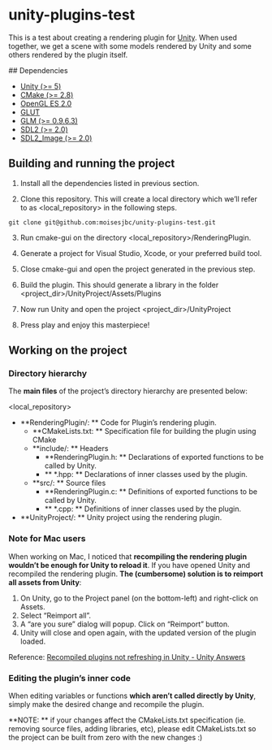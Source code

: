 # unity-plugins-test

This is a test about creating a rendering plugin for [Unity](http://unity3d.com). When used together, we get a scene with some models rendered by Unity and some others rendered by the plugin itself.

## Dependencies

* [Unity (>= 5)](http://unity3d.com)
* [CMake (>= 2.8)](http://www.cmake.org)
* [OpenGL ES 2.0](https://www.khronos.org/opengles/2_X/)
* [GLUT](https://www.opengl.org/resources/libraries/glut/)
* [GLM (>= 0.9.6.3)](http://glm.g-truc.net/0.9.6/index.html)
* [SDL2 (>= 2.0)](https://www.libsdl.org)
* [SDL2_Image (>= 2.0)](https://www.libsdl.org/projects/SDL_image/)

## Building and running the project

1. Install all the dependencies listed in previous section.

2. Clone this repository. This will create a local directory which we’ll refer to as &lt;local_repository&gt; in the following steps.

 ```
 git clone git@github.com:moisesjbc/unity-plugins-test.git
 ```

3. Run cmake-gui on the directory &lt;local_repository&gt;/RenderingPlugin.

4. Generate a project for Visual Studio, Xcode, or your preferred build tool.

5. Close cmake-gui and open the project generated in the previous step.

6. Build the plugin. This should generate a library in the folder &lt;project_dir&gt;/UnityProject/Assets/Plugins

7. Now run Unity and open the project <project_dir>/UnityProject

8. Press play and enjoy this masterpiece!

## Working on the project

### Directory hierarchy

The **main files** of the project’s directory hierarchy are presented below:

<local_repository>

* **RenderingPlugin/: ** Code for Plugin’s rendering plugin.
  * **CMakeLists.txt: ** Specification file for building the plugin using CMake
  * **include/: ** Headers
    * **RenderingPlugin.h: ** Declarations of exported functions to be called by Unity.
    * ** *.hpp: ** Declarations of inner classes used by the plugin.
  * **src/: ** Source files
    * **RenderingPlugin.c: ** Definitions of exported functions to be called by Unity.
    * ** *.cpp: ** Definitions of inner classes used by the plugin.
* **UnityProject/: ** Unity project using the rendering plugin.

### Note for Mac users

When working on Mac, I noticed that **recompiling the rendering plugin wouldn’t be enough for Unity to reload it**. If you have opened Unity and recompiled the rendering plugin. **The (cumbersome) solution is to reimport all assets from Unity**:

1. On Unity, go to the Project panel (on the bottom-left) and right-click on Assets.
2. Select “Reimport all”.
3. A “are you sure” dialog will popup. Click on “Reimport” button.
4. Unity will close and open again, with the updated version of the plugin loaded.

Reference: [Recompiled plugins not refreshing in Unity - Unity Answers](http://answers.unity3d.com/questions/55234/recompiled-plugins-not-refreshing-in-unity.html)

### Editing the plugin’s inner code

When editing variables or functions **which aren’t called directly by Unity**, simply make the desired change and recompile the plugin.

**NOTE: ** if your changes affect the CMakeLists.txt specification (ie. removing source files, adding libraries, etc), please edit CMakeLists.txt so the project can be built from zero with the new changes :)